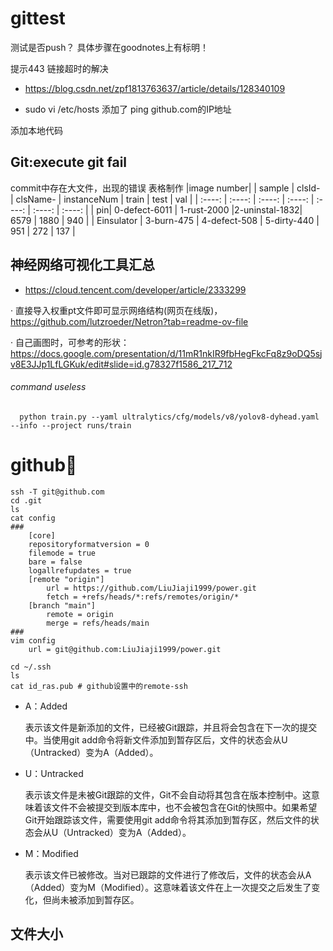 # gittest
测试是否push？
具体步骤在goodnotes上有标明！

提示443 链接超时的解决
- https://blog.csdn.net/zpf1813763637/article/details/128340109

- sudo vi /etc/hosts
添加了 ping github.com的IP地址

添加本地代码

## Git:execute git fail
commit中存在大文件，出现的错误
表格制作
                                            |image number|
| sample | clsId- | clsName- | instanceNum | train | test | val | 
| :----: | :----: | :----: | :----: | :----: | :----: | :----: |
| pin| 0-defect-6011 | 1-rust-2000 |2-uninstal-1832| 6579 | 1880 | 940 | 
| Einsulator | 3-burn-475 | 4-defect-508 | 5-dirty-440 | 951 | 272 | 137 | 

## 神经网络可视化工具汇总
- https://cloud.tencent.com/developer/article/2333299

· 直接导入权重pt文件即可显示网络结构(网页在线版)，https://github.com/lutzroeder/Netron?tab=readme-ov-file

· 自己画图时，可参考的形状：https://docs.google.com/presentation/d/11mR1nkIR9fbHegFkcFq8z9oDQ5sjv8E3JJp1LfLGKuk/edit#slide=id.g78327f1586_217_712

###### command useless
      python train.py --yaml ultralytics/cfg/models/v8/yolov8-dyhead.yaml  --info --project runs/train

# github🔗
    ssh -T git@github.com
    cd .git
    ls
    cat config 
    ###
        [core]
        repositoryformatversion = 0
        filemode = true
        bare = false
        logallrefupdates = true
        [remote "origin"]
            url = https://github.com/LiuJiaji1999/power.git
            fetch = +refs/heads/*:refs/remotes/origin/*
        [branch "main"]
            remote = origin
            merge = refs/heads/main
    ###
    vim config 
        url = git@github.com:LiuJiaji1999/power.git

    cd ~/.ssh
    ls
    cat id_ras.pub # github设置中的remote-ssh
    
- A：Added
        
    表示该文件是新添加的文件，已经被Git跟踪，并且将会包含在下一次的提交中。当使用git add命令将新文件添加到暂存区后，文件的状态会从U（Untracked）变为A（Added）。
- U：Untracked
    
    表示该文件是未被Git跟踪的文件，Git不会自动将其包含在版本控制中。这意味着该文件不会被提交到版本库中，也不会被包含在Git的快照中。如果希望Git开始跟踪该文件，需要使用git add命令将其添加到暂存区，然后文件的状态会从U（Untracked）变为A（Added）。
- M：Modified

    表示该文件已被修改。当对已跟踪的文件进行了修改后，文件的状态会从A（Added）变为M（Modified）。这意味着该文件在上一次提交之后发生了变化，但尚未被添加到暂存区。

## 文件大小
